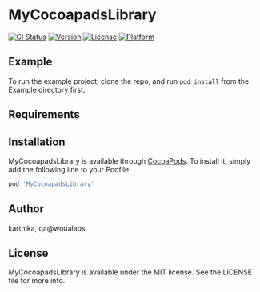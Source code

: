 # MyCocoapadsLibrary

[![CI Status](https://img.shields.io/travis/karthika/MyCocoapadsLibrary.svg?style=flat)](https://travis-ci.org/karthika/MyCocoapadsLibrary)
[![Version](https://img.shields.io/cocoapods/v/MyCocoapadsLibrary.svg?style=flat)](https://cocoapods.org/pods/MyCocoapadsLibrary)
[![License](https://img.shields.io/cocoapods/l/MyCocoapadsLibrary.svg?style=flat)](https://cocoapods.org/pods/MyCocoapadsLibrary)
[![Platform](https://img.shields.io/cocoapods/p/MyCocoapadsLibrary.svg?style=flat)](https://cocoapods.org/pods/MyCocoapadsLibrary)

## Example

To run the example project, clone the repo, and run `pod install` from the Example directory first.

## Requirements

## Installation

MyCocoapadsLibrary is available through [CocoaPods](https://cocoapods.org). To install
it, simply add the following line to your Podfile:

```ruby
pod 'MyCocoapadsLibrary'
```

## Author

karthika, qa@woualabs

## License

MyCocoapadsLibrary is available under the MIT license. See the LICENSE file for more info.
